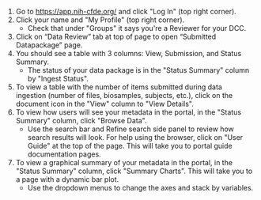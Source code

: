 1. Go to https://app.nih-cfde.org/ and click "Log In" (top right corner).
2. Click your name and "My Profile" (top right corner). 
   - Check that under "Groups" it says you're a Reviewer for your DCC.
3. Click on “Data Review” tab at top of page to open “Submitted Datapackage” page. 
4. You should see a table with 3 columns: View, Submission, and Status Summary. 
   - The status of your data package is in the "Status Summary" column by "Ingest Status".
5. To view a table with the number of items submitted during data ingestion (number of files, biosamples, subjects, etc.), click on the document icon in the "View" column to "View Details". 
6. To view how users will see your metadata in the portal, in the "Status Summary" column, click "Browse Data". 
   - Use the search bar and Refine search side panel to review how search results will look. For help using the browser, click on "User Guide" at the top of the page. This will take you to portal guide documentation pages.
7. To view a graphical summary of your metadata in the portal, in the "Status Summary" column, click "Summary Charts". This will take you to a page with a dynamic bar plot. 
   - Use the dropdown menus to change the axes and stack by variables.


